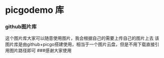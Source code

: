 # picgodemo 库
### github图片库
  这个图片库大家可以随意使用图片，我会根据自己的需要上传自己的图片上去
  该图片库是由github+picgo搭建使用，相当于一个图片云盘，但是不用下载直接引用图片路径即可
  ###感谢大家使用
